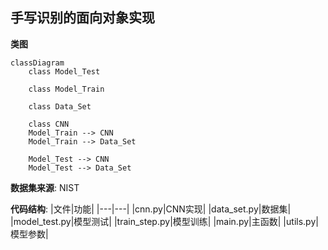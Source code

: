 ## 手写识别的面向对象实现

**类图**
```mermaid 
classDiagram 
    class Model_Test
        
    class Model_Train

    class Data_Set

    class CNN
    Model_Train --> CNN
    Model_Train --> Data_Set

    Model_Test --> CNN
    Model_Test --> Data_Set

```

**数据集来源**: NIST

**代码结构**:
|文件|功能|
|---|---|
|cnn.py|CNN实现|
|data_set.py|数据集|
|model_test.py|模型测试|
|train_step.py|模型训练|
|main.py|主函数|
|utils.py|模型参数|



